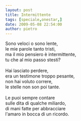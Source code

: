 ```yaml
---
layout: post
title: Intermittente
tags: [speciale,onestar,]
date: 2009-05-08 22:54:00
author: pietro
---
```

Sono veloci o sono lente,<br/>le mie parole tanto tristi,<br/>ma il mio pensiero è intermittente,<br/>tu che al mio passo stesti?<br/><br/>Hai lasciato perdere,<br/>era un testimone troppo pesante,<br/>non hai voluto correre,<br/>le stelle non son poi tante.<br/><br/>Le puoi sempre contare<br/>sulle dita di qualche miliardo,<br/>di mani fatte per abbracciare<br/>l'amaro in bocca di un ricordo.

